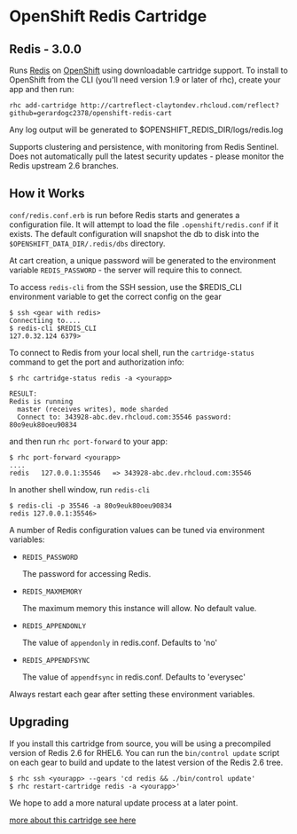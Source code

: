 OpenShift Redis Cartridge
=========================
Redis - 3.0.0
------------

Runs [Redis](http://redis.io) on [OpenShift](https://openshift.redhat.com/app/login) using downloadable cartridge support.  To install to OpenShift from the CLI (you'll need version 1.9 or later of rhc), create your app and then run:

    rhc add-cartridge http://cartreflect-claytondev.rhcloud.com/reflect?github=gerardogc2378/openshift-redis-cart

Any log output will be generated to $OPENSHIFT_REDIS_DIR/logs/redis.log

Supports clustering and persistence, with monitoring from Redis Sentinel.  Does not automatically pull the latest security updates - please monitor the Redis upstream 2.6 branches.


How it Works
------------

`conf/redis.conf.erb` is run before Redis starts and generates a configuration file.  It will attempt to load the file `.openshift/redis.conf` if it exists.  The default configuration will snapshot the db to disk into the <code>$OPENSHIFT_DATA_DIR/.redis/dbs</code> directory.

At cart creation, a unique password will be generated to the environment variable `REDIS_PASSWORD` - the server will require this to connect.

To access `redis-cli` from the SSH session, use the $REDIS_CLI environment variable to get the correct config on the gear

    $ ssh <gear with redis>
    Connectiing to....
    $ redis-cli $REDIS_CLI
    127.0.32.124 6379> 

To connect to Redis from your local shell, run the <code>cartridge-status</code> command to get the port and authorization info:

    $ rhc cartridge-status redis -a <yourapp>

    RESULT:
    Redis is running
      master (receives writes), mode sharded
      Connect to: 343928-abc.dev.rhcloud.com:35546 password: 80o9euk80oeu90834

and then run <code>rhc port-forward</code> to your app:

    $ rhc port-forward <yourapp>
    ....
    redis   127.0.0.1:35546   => 343928-abc.dev.rhcloud.com:35546

In another shell window, run <code>redis-cli</code>

    $ redis-cli -p 35546 -a 80o9euk80oeu90834
    redis 127.0.0.1:35546>

A number of Redis configuration values can be tuned via environment variables:

*  <code>REDIS_PASSWORD</code>

   The password for accessing Redis.

*  <code>REDIS_MAXMEMORY</code>

   The maximum memory this instance will allow.  No default value.

*  <code>REDIS_APPENDONLY</code>

   The value of <code>appendonly</code> in redis.conf.  Defaults to 'no'

*  <code>REDIS_APPENDFSYNC</code>

   The value of <code>appendfsync</code> in redis.conf.  Defaults to 'everysec'

Always restart each gear after setting these environment variables.


Upgrading
---------

If you install this cartridge from source, you will be using a precompiled version of Redis 2.6 for RHEL6.  You can run the <code>bin/control update</code> script on each gear to build and update to the latest version of the Redis 2.6 tree.  

    $ rhc ssh <yourapp> --gears 'cd redis && ./bin/control update'
    $ rhc restart-cartridge redis -a <yourapp>'

We hope to add a more natural update process at a later point.

[more about this cartridge see here](https://github.com/smarterclayton/openshift-redis-cart "more about this cartridge")
